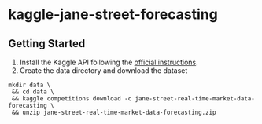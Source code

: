 # kaggle-jane-street-forecasting
## Getting Started
1. Install the Kaggle API following the [official instructions](https://github.com/Kaggle/kaggle-api?tab=readme-ov-file#installation).
2. Create the data directory and download the dataset
```
mkdir data \
 && cd data \
 && kaggle competitions download -c jane-street-real-time-market-data-forecasting \
 && unzip jane-street-real-time-market-data-forecasting.zip
```